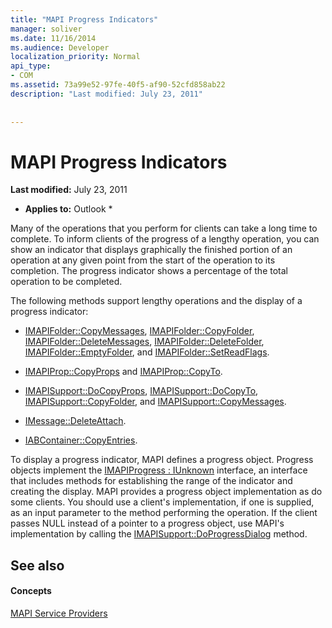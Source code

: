 ```yaml
---
title: "MAPI Progress Indicators"
manager: soliver
ms.date: 11/16/2014
ms.audience: Developer
localization_priority: Normal
api_type:
- COM
ms.assetid: 73a99e52-97fe-40f5-af90-52cfd858ab22
description: "Last modified: July 23, 2011"
 
 
---
```


# MAPI Progress Indicators

 **Last modified:** July 23, 2011 
  
 * **Applies to:** Outlook * 
  
Many of the operations that you perform for clients can take a long time to complete. To inform clients of the progress of a lengthy operation, you can show an indicator that displays graphically the finished portion of an operation at any given point from the start of the operation to its completion. The progress indicator shows a percentage of the total operation to be completed.
  
The following methods support lengthy operations and the display of a progress indicator:
  
- [IMAPIFolder::CopyMessages](imapifolder-copymessages.md), [IMAPIFolder::CopyFolder](imapifolder-copyfolder.md), [IMAPIFolder::DeleteMessages](imapifolder-deletemessages.md), [IMAPIFolder::DeleteFolder](imapifolder-deletefolder.md), [IMAPIFolder::EmptyFolder](imapifolder-emptyfolder.md), and [IMAPIFolder::SetReadFlags](imapifolder-setreadflags.md).
    
- [IMAPIProp::CopyProps](imapiprop-copyprops.md) and [IMAPIProp::CopyTo](imapiprop-copyto.md).
    
- [IMAPISupport::DoCopyProps](imapisupport-docopyprops.md), [IMAPISupport::DoCopyTo](imapisupport-docopyto.md), [IMAPISupport::CopyFolder](imapisupport-copyfolder.md), and [IMAPISupport::CopyMessages](imapisupport-copymessages.md).
    
- [IMessage::DeleteAttach](imessage-deleteattach.md).
    
- [IABContainer::CopyEntries](iabcontainer-copyentries.md).
    
To display a progress indicator, MAPI defines a progress object. Progress objects implement the [IMAPIProgress : IUnknown](imapiprogressiunknown.md) interface, an interface that includes methods for establishing the range of the indicator and creating the display. MAPI provides a progress object implementation as do some clients. You should use a client's implementation, if one is supplied, as an input parameter to the method performing the operation. If the client passes NULL instead of a pointer to a progress object, use MAPI's implementation by calling the [IMAPISupport::DoProgressDialog](imapisupport-doprogressdialog.md) method. 
  
## See also

#### Concepts

[MAPI Service Providers](mapi-service-providers.md)

